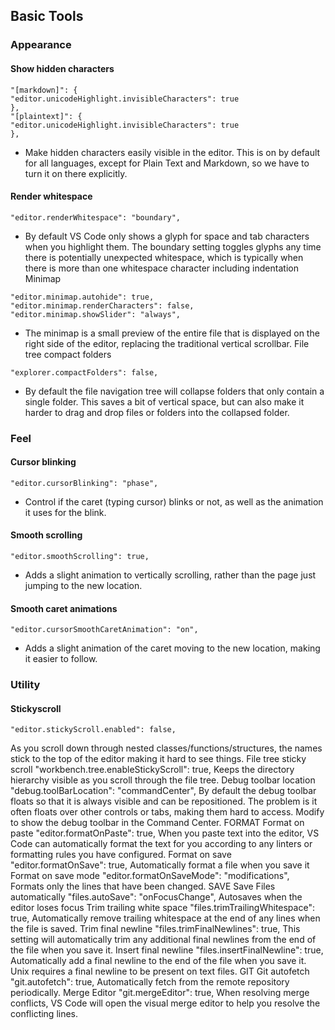 ## Basic Tools

### Appearance

#### Show hidden characters

```
"[markdown]": {
"editor.unicodeHighlight.invisibleCharacters": true
},
"[plaintext]": {
"editor.unicodeHighlight.invisibleCharacters": true
},
```

- Make hidden characters easily visible in the editor. This is on by default for all languages, except for Plain Text and Markdown, so we have to turn it on there explicitly.

#### Render whitespace

```
"editor.renderWhitespace": "boundary",
```

- By default VS Code only shows a glyph for space and tab characters when you highlight them. The boundary setting toggles glyphs any time there is potentially unexpected whitespace, which is typically when there is more than one whitespace character including indentation
  Minimap

```
"editor.minimap.autohide": true,
"editor.minimap.renderCharacters": false,
"editor.minimap.showSlider": "always",
```

- The minimap is a small preview of the entire file that is displayed on the right side of the editor, replacing the traditional vertical scrollbar.
  File tree compact folders

```
"explorer.compactFolders": false,
```

- By default the file navigation tree will collapse folders that only contain a single folder. This saves a bit of vertical space, but can also make it harder to drag and drop files or folders into the collapsed folder.

### Feel

#### Cursor blinking

```
"editor.cursorBlinking": "phase",
```

- Control if the caret (typing cursor) blinks or not, as well as the animation it uses for the blink.

#### Smooth scrolling

```
"editor.smoothScrolling": true,
```

- Adds a slight animation to vertically scrolling, rather than the page just jumping to the new location.

#### Smooth caret animations

```
"editor.cursorSmoothCaretAnimation": "on",
```

- Adds a slight animation of the caret moving to the new location, making it easier to follow.

### Utility

#### Stickyscroll

```
"editor.stickyScroll.enabled": false,
```

As you scroll down through nested classes/functions/structures, the names stick to the top of the editor making it hard to see things.
File tree sticky scroll
"workbench.tree.enableStickyScroll": true,
Keeps the directory hierarchy visible as you scroll through the file tree.
Debug toolbar location
"debug.toolBarLocation": "commandCenter",
By default the debug toolbar floats so that it is always visible and can be repositioned. The problem is it often floats over other controls or tabs, making them hard to access. Modify to show the debug toolbar in the Command Center.
FORMAT
Format on paste
"editor.formatOnPaste": true,
When you paste text into the editor, VS Code can automatically format the text for you according to any linters or formatting rules you have configured.
Format on save
"editor.formatOnSave": true,
Automatically format a file when you save it
Format on save mode
"editor.formatOnSaveMode": "modifications",
Formats only the lines that have been changed.
SAVE
Save Files automatically
"files.autoSave": "onFocusChange",
Autosaves when the editor loses focus
Trim trailing white space
"files.trimTrailingWhitespace": true,
Automatically remove trailing whitespace at the end of any lines when the file is saved.
Trim final newline
"files.trimFinalNewlines": true,
This setting will automatically trim any additional final newlines from the end of the file when you save it.
Insert final newline
"files.insertFinalNewline": true,
Automatically add a final newline to the end of the file when you save it. Unix requires a final newline to be present on text files.
GIT
Git autofetch
"git.autofetch": true,
Automatically fetch from the remote repository periodically.
Merge Editor
"git.mergeEditor": true,
When resolving merge conflicts, VS Code will open the visual merge editor to help you resolve the conflicting lines.
